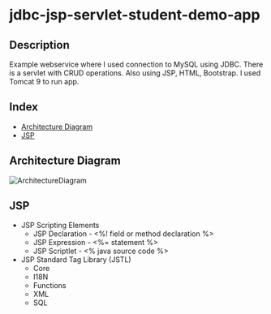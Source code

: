 # jdbc-jsp-servlet-student-demo-app

## Description
Example webservice where I used connection to MySQL using JDBC. There is a servlet with CRUD operations. Also using JSP, HTML, Bootstrap. I used Tomcat 9 to run app.

## Index
* [Architecture Diagram](#architecture-diagram)
* [JSP](#jsp)
  
## Architecture Diagram
![ArchitectureDiagram](https://user-images.githubusercontent.com/37801354/150788631-458788ad-f4b9-4c8c-9187-3c9a6f40544e.jpg)

## JSP
* JSP Scripting Elements
    * JSP Declaration - <%!  field or method declaration %> 
    * JSP Expression - <%=  statement %>
    * JSP Scriptlet - <%  java source code %> 
* JSP Standard Tag Library (JSTL)
    * Core
    * I18N
    * Functions
    * XML
    * SQL
